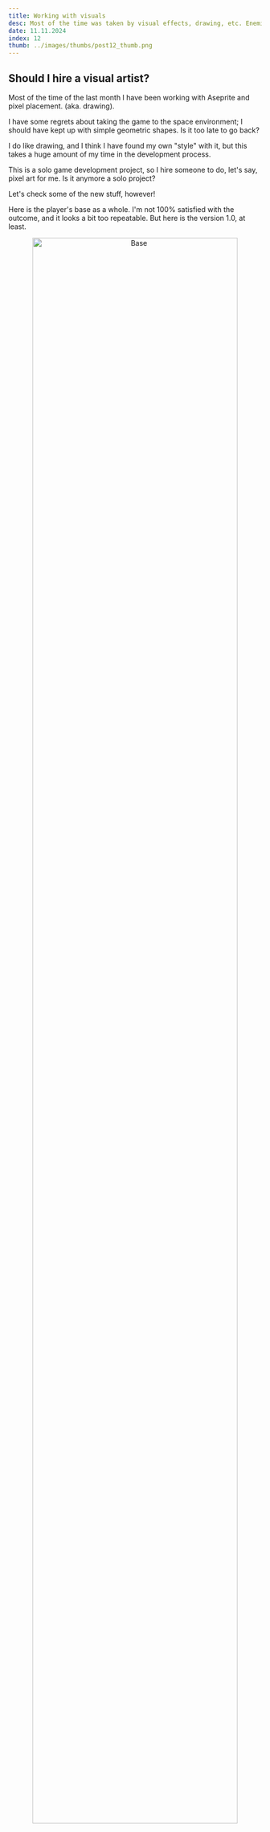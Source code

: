 ```yaml
---
title: Working with visuals
desc: Most of the time was taken by visual effects, drawing, etc. Enemies got a new targeting system regarding the gameplay changes. Also a new gun added!
date: 11.11.2024
index: 12
thumb: ../images/thumbs/post12_thumb.png
---
```


## Should I hire a visual artist?

Most of the time of the last month I have been working with Aseprite and pixel placement. (aka. drawing).

I have some regrets about taking the game to the space environment; I should have kept up with simple geometric shapes. Is it too late to go back?

I do like drawing, and I think I have found my own "style" with it, but this takes a huge amount of my time in the development process.

This is a solo game development project, so I hire someone to do, let's say, pixel art for me. Is it anymore a solo project?

Let's check some of the new stuff, however!

Here is the player's base as a whole. I'm not 100% satisfied with the outcome, and it looks a bit too repeatable. But here is the version 1.0, at least.

<center> <img src="/images/post12/Base_proto1.gif" alt="Base" style="width:90%;height:auto;margin:auto"></img></center>

Here is the new gun. I was trying to get a bit of an old, cannon-like look here.

<center> <img src="/images/post12/new_guns.gif" alt="NewGuns" style="width:50%;height:auto;margin:auto"></img></center>

Some new particle effects are taking place too; here is the player's healing effect.

<center> <img src="/images/post12/heal_particle_proto1.gif" alt="HealingParticle" style="width:50%;height:auto;margin:auto"></img></center>

## Enemies targeting system

Enemies got an update to their targeting system. Now they focus the base as prior one target. The player can still lure enemies with a decoy power-up or flying close to them. Some enemies, however, might find this a bit anoying.

<center> <img src="/images/post12/dont_get_too_close2.gif" alt="EnemyAggro" style="width:90%;height:auto;margin:auto"></img></center>

So I created an aggro system for some enemies. It will be triggered if the player stays too close to the enemy. After aggro is activated, the enemy gets a speed boost and will follow the player until the end of times.

## That's all for now

And by the way, I do add updates on a somewhat irregular basis into [X](https://x.com/TheAspenDev) too.
So if you are interested in hearing about the project more often than once a month, please visit on the X-platform! (You can find the link in this page footer too!).

I'll keep up the work, see ya next time!

_Teemu, TheAspen_

